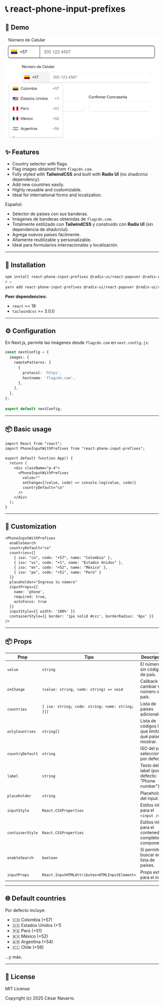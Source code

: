 # 📞 react-phone-input-prefixes
## 📸 Demo

![Input Preview](./Iphone-input-prefixes-preview.png)
![Selector Preview](./Iphone-input-prefixes-selector.png)

## ✨ Features

- Country selector with flags.
- Flag images obtained from `flagcdn.com`.
- Fully styled with **TailwindCSS** and built with **Radix UI** (no shadcn/ui dependency).
- Add new countries easily.
- Highly reusable and customizable.
- Ideal for international forms and localization.

Español:

- Selector de países con sus banderas.
- Imágenes de banderas obtenidas de `flagcdn.com`.
- Totalmente estilizado con **TailwindCSS** y construido con **Radix UI** (sin dependencia de shadcn/ui).
- Agrega nuevos países fácilmente.
- Altamente reutilizable y personalizable.
- Ideal para formularios internacionales y localización.

---

## 🚀 Installation

```bash
npm install react-phone-input-prefixes @radix-ui/react-popover @radix-ui/react-scroll-area
# o
yarn add react-phone-input-prefixes @radix-ui/react-popover @radix-ui/react-scroll-area
```

**Peer dependencies:**
- `react` >= 18
- `tailwindcss` >= 3.0.0

---

## ⚙️ Configuration

En Next.js, permite las imágenes desde `flagcdn.com` en `next.config.js`:

```ts
const nextConfig = {
  images: {
    remotePatterns: [
      {
        protocol: 'https',
        hostname: 'flagcdn.com',
      },
    ],
  },
};

export default nextConfig;
```

---

## 📦 Basic usage

```tsx
import React from "react";
import PhoneInputWithPrefixes from "react-phone-input-prefixes";

export default function App() {
  return (
    <div className="p-4">
      <PhoneInputWithPrefixes
        value=""
        onChange={(value, code) => console.log(value, code)}
        countryDefault="co"
      />
    </div>
  );
}
```

---

## 🎨 Customization

```tsx
<PhoneInputWithPrefixes
  enableSearch
  countryDefault="co"
  countries={[
    { iso: "co", code: "+57", name: "Colombia" },
    { iso: "us", code: "+1", name: "Estados Unidos" },
    { iso: "mx", code: "+52", name: "México" },
    { iso: "pe", code: "+51", name: "Perú" }
  ]}
  placeholder="Ingresa tu número"
  inputProps={{
    name: 'phone',
    required: true,
    autoFocus: true
  }}
  inputStyle={{ width: '100%' }}
  containerStyle={{ border: '1px solid #ccc', borderRadius: '6px' }}
/>
```

---

## 📦 Props

| Prop             | Tipo                                              | Descripción                                                    |
|------------------|---------------------------------------------------|----------------------------------------------------------------|
| `value`          | `string`                                          | El número sin código de país.                                  |
| `onChange`       | `(value: string, code: string) => void`           | Callback al cambiar el número o el país.                       |
| `countries`      | `{ iso: string; code: string; name: string; }[]`  | Lista de países adicionales.                                   |
| `onlyCountries`  | `string[]`                                        | Lista de códigos ISO que limita qué países mostrar.            |
| `countryDefault` | `string`                                          | ISO del país seleccionado por defecto.                         |
| `label`          | `string`                                          | Texto del label (por defecto: "Phone number").                 |
| `placeholder`    | `string`                                          | Placeholder del input.                                         |
| `inputStyle`     | `React.CSSProperties`                             | Estilos inline para el `<input />`.                            |
| `containerStyle` | `React.CSSProperties`                             | Estilos inline para el contenedor completo del componente.     |
| `enableSearch`   | `boolean`                                         | Si permite buscar en la lista de países.                       |
| `inputProps`     | `React.InputHTMLAttributes<HTMLInputElement>`     | Props extra para el input.                                     |

---

## 🌐 Default countries

Por defecto incluye:

- 🇨🇴 Colombia (+57)
- 🇺🇸 Estados Unidos (+1)
- 🇵🇪 Perú (+51)
- 🇲🇽 México (+52)
- 🇦🇷 Argentina (+54)
- 🇨🇱 Chile (+56)

...y más.

---

## 📄 License

MIT License

Copyright (c) 2025 César Navarro.